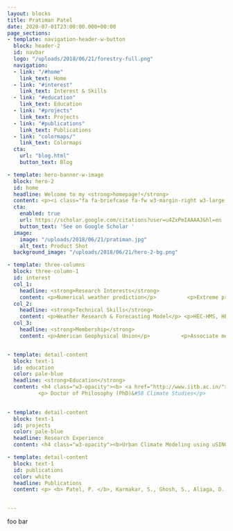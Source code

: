 ```yaml
---
layout: blocks
title: Pratiman Patel
date: 2020-07-01T23:00:00.000+00:00
page_sections:
- template: navigation-header-w-button
  block: header-2
  id: navbar
  logo: "/uploads/2018/06/21/forestry-full.png"
  navigation:
  - link: "/#home"
    link_text: Home
  - link: "#interest"
    link_text: Interest & Skills
  - link: "#education"
    link_text: Education
  - link: "#projects"
    link_text: Projects
  - link: "#publications"
    link_text: Publications
  - link: "colormaps/"
    link_text: Colormaps
  cta:
    url: "blog.html"
    button_text: Blog

- template: hero-banner-w-image
  block: hero-2
  id: home
  headline: Welcome to my <strong>homepage!</strong>
  content: <p><i class="fa fa-briefcase fa-fw w3-margin-right w3-large w3-text-indigo"></i>Postdoctoral Fellow</p> <p><i class="fa fa-home fa-fw w3-margin-right w3-large w3-text-indigo"></i>Department of Geography, National University of Singapore, Singapore</p> <p><i class="fa fa-envelope fa-fw w3-margin-right w3-large w3-text-indigo"></i> <a href="mailto:pratiman_patel@hotmail.com?Subject=Hi">pratiman_patel@hotmail.com</a> </p> <p><i class="fa fa-download fa-fw w3-margin-right w3-large w3-text-indigo"></i><a href="pratiman_resume_cv_latest.pdf">Download Resume 2-page</a></p> <p><i class="fa fa-download fa-fw w3-margin-right w3-large w3-text-indigo"></i><a href="pratiman_resume_cv_latest_single_page.pdf">Download Resume 1-page</a></p> <p>       <i class="fab fa-github fa-fw w3-margin-right w3-large w3-text-indigo"></i><a href="https://github.com/pratiman-91">Git Hub</a> <i class="fab fa-linkedin fa-fw w3-margin-right w3-large w3-text-indigo"></i><a href="https://www.linkedin.com/in/pratiman-patel-77262739">LinkedIn</a> </p>
  cta:
    enabled: true
    url: https://scholar.google.com/citations?user=u4ZxPmIAAAAJ&hl=en
    button_text: 'See on Google Scholar '
  image:
    image: "/uploads/2018/06/21/pratiman.jpg"
    alt_text: Product Shot
  background_image: "/uploads/2018/06/21/hero-2-bg.png"

- template: three-columns
  block: three-column-1
  id: interest
  col_1: 
    headline: <strong>Research Interests</strong> 
    content: <p>Numerical weather prediction</p>          <p>Extreme precipitation forecast</p>  <p>Local climate zones</p>      <p>Land surface feedback</p>         <p>Hydrological Modelling</p>   <p>Remote sensing</p>          <p>Geographic information system</p>
  col_2:
    headline: <strong>Technical Skills</strong>
    content: <p>Weather Research & Forecasting Model</p> <p>HEC-HMS, HEC-RAS, MIKE</p> <p>ArcGIS, QGIS, Erdas, Saga-GIS</p> <p>Python, NCL, R</p> <p>High Performance Computing, Bash, LaTex, Office</p>
  col_3:
    headline: <strong>Membership</strong>
    content: <p>American Geophysical Union</p>          <p>Associate member of Institution of Engineers (A.M.I.E.)</p>           <p>European Geosciences Union</p>          <p>IEEE Geoscience and Remote Sensing Society </p>


- template: detail-content
  block: text-1
  id: education
  color: pale-blue
  headline: <strong>Education</strong>
  content: <h4 class="w3-opacity"><b> <a href="http://www.iitb.ac.in/">Indian Institute of Technology, Bombay, India</a> </b></h4>          <h6 class="w3-text-indigo"><i class="fa fa-calendar fa-fw w3-margin-right"></i> 2015 - 2021 </span></h6>
          <p> Doctor of Philosophy (PhD)&#58 Climate Studies</p>           <ul>            <li> <b>Fellowship:</b> <a href="https://www.serbonline.in/SERB/ovdf" >Overseas Visiting Doctoral Fellow (OVDF) </a> by Government of India (2019-2020)</li>          </ul>          <hr> <h4 class="w3-opacity"><b><a href="https://www.iirs.gov.in/">Indian Institute of Remote Sensing, Dehradun, India</a></b></h4>          <h6 class="w3-text-indigo"><i class="fa fa-calendar fa-fw w3-margin-right"></i>2013 - 2015</h6>          <p>Master of Technology&#58 Remote Sensing & GIS (Water Resources)</p>          <hr> <h4 class="w3-opacity"><b><a href="http://jnkvv.org/Departments/Dep_Eng_AgriEng_Home.aspx">College of Agricultural Engineering, Jabalpur, India</a></b></h4>          <h6 class="w3-text-indigo"><i class="fa fa-calendar fa-fw w3-margin-right"></i>2009 - 2013</h6>          <p>Bachelor of Technology&#58 Agricultural Engineering</p><br>
    

- template: detail-content
  block: text-1
  id: projects
  color: pale-blue
  headline: Research Experience
  content: <h4 class="w3-opacity"><b>Urban Climate Modeling using uSINGV (Postdoctoral Fellow, National University of Singapore, Singapore)</b></h4>          <h6 class="w3-text-indigo"><i class="fa fa-calendar fa-fw w3-margin-right"></i>December'21 - <span class="w3-tag w3-indigo w3-round">Current</span></h6>          <p>Supervisor(s)&#58 <a href="https://profile.nus.edu.sg/fass/geomr/">Prof. Matthias Roth </a> <br>          <a href="https://fass.nus.edu.sg/geog/">Department of Geography</a>, National University of Singapore, Singapore</p> <ul>            <li>Incorporating the MORUSES urban canopy parameterization into the urban version of SINGV which    is the local version of the UK Met Office Unified Model (UM).</li>        <h4 class="w3-opacity"><b>Rainfall Forecasting through Regional Weather Modelling&#58 A Precursor to Near Real-Time Flood Forecasting (PhD Research Project)</b></h4>          <h6 class="w3-text-indigo"><i class="fa fa-calendar fa-fw w3-margin-right"></i>July 2015 - 2021 </span></h6>          <p>Supervisor(s)&#58 <a href="http://www.cese.iitb.ac.in/people/facinfo.php?id=skarmakar">Prof. Subhankar Karmakar</a> and <a href="https://www.civil.iitb.ac.in/~subimal">Prof. Subimal Ghosh </a> <br>          <a href="http://www.climate.iitb.ac.in/">Interdisciplinary programme (IDP) in Climate Studies</a>, Indian Institute of Technology Bombay, India</p> <ul>            <li>Selection of physics schemes of <b>WRF model</b> for flood forecasts in a coastal urban environment</li>            <li>Generation and evaluation of <b>Local Climate Zones</b> in WRF model for rainfall events</li>            <li>Effect of <b>green roofs</b> in the simulation of rainfall</li>          </ul>          <hr> <h4 class="w3-opacity"><b>Flood Simulation using Weather Forecast and Hydrological Models  <a href="http://www.iirs.gov.in/iirs/sites/default/files/StudentThesis/PRATIMAN_MTech_2013-15.pdf">(M.Tech Research Project)</a></b></h4>          <h6 class="w3-text-indigo"><i class="fa fa-calendar fa-fw w3-margin-right"></i>July 2014 - June 2015</h6>          <p>Supervisor(s)&#58 <a href="https://www.iirs.gov.in/Dr.S.P.Aggarwal">Dr. S. P. Aggarwal</a> and <a href="https://www.iirs.gov.in/Praveen_Kumar_Thakur">Dr. Praveen K. Thakur</a>  <br>          <a href="https://www.iirs.gov.in/waterresources">Water Resources Department</a>, Indian Institute of Remote Sensing, India</p>  <ul>            <li>An experimental setup for <b>early flood warning system</b> in North Western Himalaya.</li>            <li>Selection of suitable parameterization of WRF model for              precipitation forecasting.</li>            <li>Set-up and <b>calibrated hydrological model (HEC-HMS)</b> for generating the              initial and lateral boundary conditions for the estimation of water levels <b>hydrodynamic model (MIKE11)</b>. </li>          </ul>          <hr> <h4 class="w3-opacity"><b>Selection of potential sites for water harvesting structure in Jabalpur district using remote sensing & GIS (B.Tech Major Project)</b></h4>          <h6 class="w3-text-indigo"><i class="fa fa-calendar fa-fw w3-margin-right"></i>January 2013 - June 2013</h6>          <p>Supervisor(s)&#58 <a href="https://www.iirs.gov.in/Dr.S.P.Aggarwal">Dr. S. P. Aggarwal</a> and <a href="https://www.iirs.gov.in/Praveen_Kumar_Thakur">Dr. Praveen K. Thakur</a>  <br>          <a href="https://www.iirs.gov.in/waterresources">Water Resources Department</a>, Indian Institute of Remote Sensing, India</p> <ul>            <li>Identification of suitable sites              for water harvesting structure (check dams) using remote sensing and geographic information system.</li>            <li><b>Multi-criterion decision</b> based on Integrated Mission for Sustainable Development guidelines.</li>          </ul><br> <h4 class="w3-opacity"><b>Land use/ Land Cover change detection of Jabalpur block using remote sensing and GIS. (B.Tech Minor Project)</b></h4>          <h6 class="w3-text-indigo"><i class="fa fa-calendar fa-fw w3-margin-right"></i>July 2012 - December 2012</h6>          <p>Supervisor(s))&#58 <a href="http://jnkvv.org/Departments/Dep_Eng_AgriEng_Faculty.aspx">Dr. S.K. Sharma</a>  <br> <a href="http://jnkvv.org/Departments/Dep_ENg_AgriEng_College.aspx">College of Agricultural Engineering</a>, Jawaharlal Nehru Krishi Vishwa Vidyalaya Jabalpur, India</p>          <ul>            <li><b>Unsupervised classification</b> applied to classify IRS-P6 (LISS-3) imagery. Change detection of thematic layers was performed to quantify the changes in the LULC.</li>          </ul><br>

- template: detail-content
  block: text-1
  id: publications
  color: white
  headline: Publications
  content: <p> <b> Patel, P. </b>, Karmakar, S., Ghosh, S., Aliaga, D., & Niyogi, D. (2021). <a href="https://iopscience.iop.org/article/10.1088/1748-9326/ac1011/meta"> Impact of green roofs on heavy rainfall In tropical, coastal urban area. </a> <i> Environmental Research Letters. </i> </p><br> <p> Jamshidi, S., Nayak, H. P., <b>Patel, P.</b>, Cammarano, D., & Niyogi, D. (2020, December). <a href="https://ui.adsabs.harvard.edu/abs/2020AGUFMH201...07J/abstract"> Assessment of Agricultural Feedbacks in Noah-MP-Crop Land Surface Model Under Drought Condition.</a> <i> In AGU Fall Meeting Abstracts (Vol. 2020, pp. H201-07) </i>. </p> <br> <p> <b>Patel, P.</b>, Karmakar, S., Ghosh, S., and Niyogi, D. (2020). <a href="https://www.sciencedirect.com/science/article/abs/pii/S2212095519302779"> Improved Simulation of Very Heavy Rainfall Events by Incorporating WUDAPT Urban Land Use/ Land Cover in WRF.</a> <i>Urban Climate</i> 32, p.100616.</p> <br> <p>Chakravarty, K., Mohmmad, J., Hosalikar, KS., Pandithurai, G., <b>Patel P.</b>, Niyogi D. (2020, January). <a href="https://ams.confex.com/ams/2020Annual/meetingapp.cgi/Paper/370635"> Cloud Morphology and Microphysics of Precipitation Events during Interseasonal Phases of Monsoon over Mumbai, India.</a> In <i>100th American Meteorological Society Annual Meeting</i>, AMS.</p> <br> <p><b>Patel, P.</b>, Aliaga, D., Karmakar, S., Ghosh, S. and Niyogi, D. (2019, December).<a href="https://agu.confex.com/agu/fm19/meetingapp.cgi/Paper/598047"> Green Roofs to mitigate the urban extreme precipitation events? An experimental study over Mumbai, India.</a> In <i>AGU Fall Meeting 2019</i>, AGU.</p><br> <p>Tiwari, A., Busireddy, N.K.R., <b>Patel, P.</b>, Merwade, V., Jamshidi, S., Marks, F., Safaee, S. and Niyogi, D. (2019, December). <a href="https://agu.confex.com/agu/fm19/meetingapp.cgi/Paper/610514"> Assessing Variability in Multi-sensor Tropical Cyclone Rainfall Estimates and the Impact on Urban Flood Simulation for Hurricane Florence (2018)</a>. In <i>AGU Fall Meeting 2019</i>, AGU.</p> <br> <p><b>Patel, P</b>, Ghosh, S., Kaginalkar, A., Islam, S., and Karmakar, S. (2019) <a href="https://www.sciencedirect.com/science/article/pii/S0169809518311669">Performance evaluation of WRF for extreme flood forecasts in a coastal urban environment.</a> <i>Atmospheric Research</i> , 223, 39-48.</p> <br> <p><b>Patel, P.,</b> and Karmakar, S. (2018), <a href="https://ieeexplore.ieee.org/document/8518262">Analysis of vulnerability to water stress at a nationwide scale. </a> In <i>IEEE International Geoscience and Remote Sensing Symposium, IGARSS 2018</i>  , (pp. 2910-2913). IEEE.</p> <br> <p><b>Patel P.</b>, Karmakar, S., Ghosh, S, and Niyogi, D. (2018), <a href="http://adsabs.harvard.edu/abs/2018EGUGA..20.7505P">Performance evaluation of WRF for extreme precipitation events by integrating WUDAPT </a>. In <i>European Geosciences Union General Assembly</i>, 8-13 April 2018 held at Vienna, Austria</p> <br> <p>Gusain, A., <b>Patel, P.</b>, Ghosh, S., and Karmakar, S. (2018). <a href="http://adsabs.harvard.edu/abs/2018EGUGA..20.9717G">Hydrologic impacts of reservoir operation on flood inundation pattern in a highly flood-prone deltaic region of Mahanadi River Basin, India</a>. In <i>European Geosciences Union General Assembly</i>, 8-13 April 2018 held at Vienna, Austria</p><br> <p>Kumari, S., Thakur, P.K., <b>Patel, P.</b>, and Aggarwal, S.P. (2015), <a href="https://www.researchgate.net/profile/Praveen_Thakur/publication/282572725_HYDROMETEOROLOGICAL_DATA_ASSIMILATION_IN_WEATHER_FORECASTING_MODEL_USING_OPEN_SOURCE_TOOLS/links/561266e408ae6b29b49ea019.pdf">Hydrometeorological data assimilation in weather forecasting model using open source tools </a>, during OSGEO-India FOSS4G 2015 - Second National Conference on Open source geospatial tools in climate change research and natural resources management, 8-10th June 2015 held at IIRS Dehradun, India</p> <br> <p>Sharma, G., Gupta, K., Kumar, P., Thakur, P.K., <b>Patel, P.</b> and Aggarwal, S.P. (2015). <a href="https://www.researchgate.net/profile/Praveen_Thakur/publication/282572556_Wind_Flow_simulation_in_urban_area_using_open_source_software/links/5612687108ae4833751c311e.pdf">Wind Flow simulation in urban area using open source software </a>, during OSGEO-India FOSS4G 2015 - Second National Conference on Open source geospatial tools in climate change research and natural resources management, 8-10th June 2015 held at IIRS Dehradun, India</p>


---
```

foo bar
